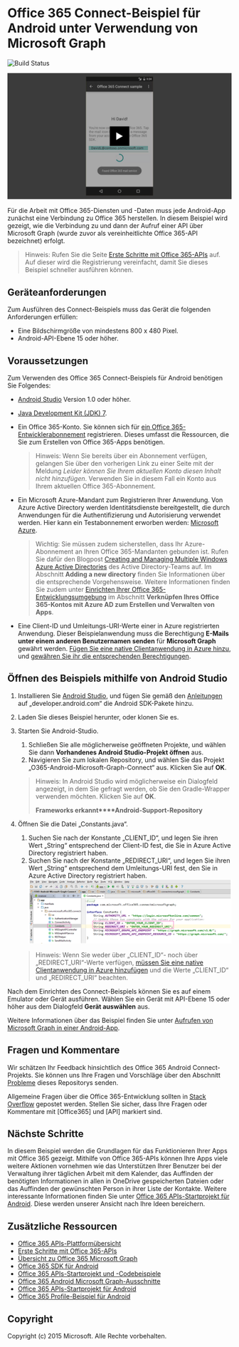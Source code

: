 # Office 365 Connect-Beispiel für Android unter Verwendung von Microsoft Graph

![Build Status](https://ricalo.visualstudio.com/_apis/public/build/definitions/06256fa7-d8e5-4ca0-8639-7c00eb6f1fe9/7/badge)

[![Office 365 Connect-Beispiel](../readme-images/O365-Android-Connect-video_play_icon.png)  ](https://www.youtube.com/watch?v=3IQIDFrqhY4 "Klicken Sie, um das Beispiel in Aktion zu sehen.")

Für die Arbeit mit Office 365-Diensten und -Daten muss jede Android-App zunächst eine Verbindung zu Office 365 herstellen. In diesem Beispiel wird gezeigt, wie die Verbindung zu und dann der Aufruf einer API über Microsoft Graph (wurde zuvor als vereinheitlichte Office 365-API bezeichnet) erfolgt.
> Hinweis: Rufen Sie die Seite [Erste Schritte mit Office 365-APIs](http://dev.office.com/getting-started/office365apis?platform=option-android#setup) auf. Auf dieser wird die Registrierung vereinfacht, damit Sie dieses Beispiel schneller ausführen können.

## Geräteanforderungen

Zum Ausführen des Connect-Beispiels muss das Gerät die folgenden Anforderungen erfüllen:

* Eine Bildschirmgröße von mindestens 800 x 480 Pixel.
* Android-API-Ebene 15 oder höher.
 
## Voraussetzungen

Zum Verwenden des Office 365 Connect-Beispiels für Android benötigen Sie Folgendes:

* [Android Studio](http://developer.android.com/sdk/index.html) Version 1.0 oder höher.
* [Java Development Kit (JDK) 7](http://www.oracle.com/technetwork/java/javase/downloads/jdk7-downloads-1880260.html).
* Ein Office 365-Konto. Sie können sich für [ein Office 365-Entwicklerabonnement](https://profile.microsoft.com/RegSysProfileCenter/wizardnp.aspx?wizid=14b845d0-938c-45af-b061-f798fbb4d170) registrieren. Dieses umfasst die Ressourcen, die Sie zum Erstellen von Office 365-Apps benötigen.

    > Hinweis: Wenn Sie bereits über ein Abonnement verfügen, gelangen Sie über den vorherigen Link zu einer Seite mit der Meldung *Leider können Sie Ihrem aktuellen Konto diesen Inhalt nicht hinzufügen*. Verwenden Sie in diesem Fall ein Konto aus Ihrem aktuellen Office 365-Abonnement.
* Ein Microsoft Azure-Mandant zum Registrieren Ihrer Anwendung. Von Azure Active Directory werden Identitätsdienste bereitgestellt, die durch Anwendungen für die Authentifizierung und Autorisierung verwendet werden. Hier kann ein Testabonnement erworben werden: [Microsoft Azure](https://account.windowsazure.com/SignUp).

     > Wichtig: Sie müssen zudem sicherstellen, dass Ihr Azure-Abonnement an Ihren Office 365-Mandanten gebunden ist. Rufen Sie dafür den Blogpost [Creating and Managing Multiple Windows Azure Active Directories](http://blogs.technet.com/b/ad/archive/2013/11/08/creating-and-managing-multiple-windows-azure-active-directories.aspx) des Active Directory-Teams auf. Im Abschnitt **Adding a new directory** finden Sie Informationen über die entsprechende Vorgehensweise. Weitere Informationen finden Sie zudem unter [Einrichten Ihrer Office 365-Entwicklungsumgebung](https://msdn.microsoft.com/office/office365/howto/setup-development-environment#bk_CreateAzureSubscription) im Abschnitt **Verknüpfen Ihres Office 365-Kontos mit Azure AD zum Erstellen und Verwalten von Apps**.
      
* Eine Client-ID und Umleitungs-URI-Werte einer in Azure registrierten Anwendung. Dieser Beispielanwendung muss die Berechtigung **E-Mails unter einem anderen Benutzernamen senden** für **Microsoft Graph** gewährt werden. [Fügen Sie eine native Clientanwendung in Azure hinzu](https://msdn.microsoft.com/office/office365/HowTo/add-common-consent-manually#bk_RegisterNativeApp), und [gewähren Sie ihr die entsprechenden Berechtigungen](https://github.com/OfficeDev/O365-Android-Microsoft-Graph-Connect/wiki/Grant-permissions-to-the-Connect-application-in-Azure).

## Öffnen des Beispiels mithilfe von Android Studio

1. Installieren Sie [Android Studio](http://developer.android.com/sdk/index.html), und fügen Sie gemäß den [Anleitungen](http://developer.android.com/sdk/installing/adding-packages.html) auf „developer.android.com“ die Android SDK-Pakete hinzu.
2. Laden Sie dieses Beispiel herunter, oder klonen Sie es.
3. Starten Sie Android-Studio.
	1. Schließen Sie alle möglicherweise geöffneten Projekte, und wählen Sie dann **Vorhandenes Android Studio-Projekt öffnen** aus.
	2. Navigieren Sie zum lokalen Repository, und wählen Sie das Projekt „O365-Android-Microsoft-Graph-Connect“ aus. Klicken Sie auf **OK**.
	
	> Hinweis: In Android Studio wird möglicherweise ein Dialogfeld angezeigt, in dem Sie gefragt werden, ob Sie den Gradle-Wrapper verwenden möchten. Klicken Sie auf **OK**.
	> 
	> **Frameworks erkannt****Android-Support-Repository**
4. Öffnen Sie die Datei „Constants.java“.
	1. Suchen Sie nach der Konstante „CLIENT_ID“, und legen Sie ihren Wert „String“ entsprechend der Client-ID fest, die Sie in Azure Active Directory registriert haben.
	2. Suchen Sie nach der Konstante „REDIRECT_URI“, und legen Sie ihren Wert „String“ entsprechend dem Umleitungs-URI fest, den Sie in Azure Active Directory registriert haben. 
 ![Office 365 Connect-Beispiel](../readme-images/O365-Android-Connect-Constants.png "Client-ID- und Umleitungs-URI-Werte in Datei „Constants“")

    > Hinweis: Wenn Sie weder über „CLIENT_ID“- noch über „REDIRECT_URI“-Werte verfügen, [müssen Sie eine native Clientanwendung in Azure hinzufügen](https://msdn.microsoft.com/de-de/library/azure/dn132599.aspx#BKMK_Adding) und die Werte „CLIENT_ID“ und „REDIRECT_URI“ beachten.

Nach dem Einrichten des Connect-Beispiels können Sie es auf einem Emulator oder Gerät ausführen. Wählen Sie ein Gerät mit API-Ebene 15 oder höher aus dem Dialogfeld **Gerät auswählen** aus.

Weitere Informationen über das Beispiel finden Sie unter [Aufrufen von Microsoft Graph in einer Android-App](https://graph.microsoft.io/de-de/docs/platform/android).

## Fragen und Kommentare

Wir schätzen Ihr Feedback hinsichtlich des Office 365 Android Connect-Projekts. Sie können uns Ihre Fragen und Vorschläge über den Abschnitt [Probleme](https://github.com/OfficeDev/O365-Android-Microsoft-Graph-Connect/issues) dieses Repositorys senden.

Allgemeine Fragen über die Office 365-Entwicklung sollten in [Stack Overflow](http://stackoverflow.com/questions/tagged/Office365+API) gepostet werden. Stellen Sie sicher, dass Ihre Fragen oder Kommentare mit [Office365] und [API] markiert sind.

## Nächste Schritte

In diesem Beispiel werden die Grundlagen für das Funktionieren Ihrer Apps mit Office 365 gezeigt. Mithilfe von Office 365-APIs können Ihre Apps viele weitere Aktionen vornehmen wie das Unterstützen Ihrer Benutzer bei der Verwaltung ihrer täglichen Arbeit mit dem Kalender, das Auffinden der benötigten Informationen in allen in OneDrive gespeicherten Dateien oder das Auffinden der gewünschten Person in ihrer Liste der Kontakte. Weitere interessante Informationen finden Sie unter [Office 365 APIs-Startprojekt für Android](https://github.com/officedev/O365-Android-Start/). Diese werden unserer Ansicht nach Ihre Ideen bereichern.
  
## Zusätzliche Ressourcen

* [Office 365 APIs-Plattformübersicht](https://msdn.microsoft.com/office/office365/howto/platform-development-overview)
* [Erste Schritte mit Office 365-APIs](http://dev.office.com/getting-started/office365apis)
* [Übersicht zu Office 365 Microsoft Graph](http://graph.microsoft.io)
* [Office 365 SDK für Android](https://github.com/OfficeDev/Office-365-SDK-for-Android)
* [Office 365 APIs-Startprojekt und -Codebeispiele](https://msdn.microsoft.com/office/office365/howto/starter-projects-and-code-samples)
* [Office 365 Android Microsoft Graph-Ausschnitte](https://github.com/OfficeDev/O365-Android-Microsoft-Graph-Snippets)
* [Office 365 APIs-Startprojekt für Android](https://github.com/OfficeDev/O365-Android-Start)
* [Office 365 Profile-Beispiel für Android](https://github.com/OfficeDev/O365-Android-Profile)


## Copyright
Copyright (c) 2015 Microsoft. Alle Rechte vorbehalten.
